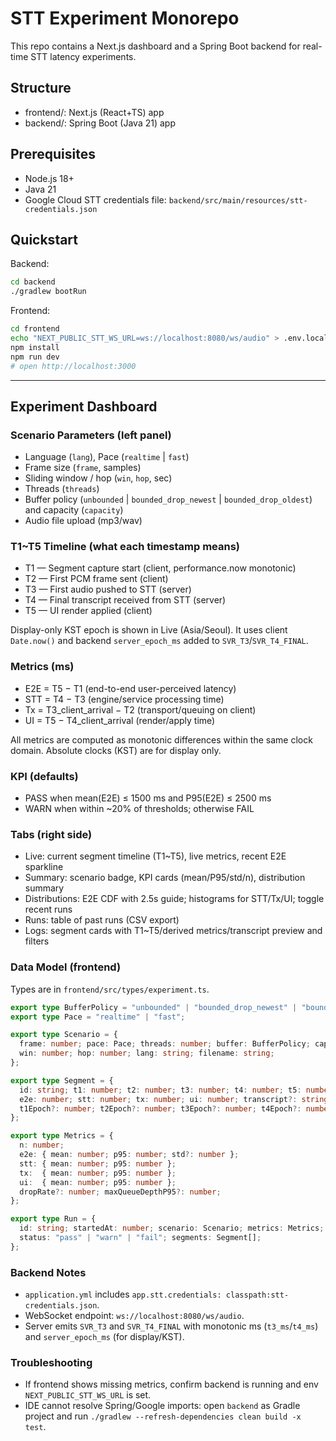 # STT Experiment Monorepo

This repo contains a Next.js dashboard and a Spring Boot backend for real-time STT latency experiments.

## Structure
- frontend/: Next.js (React+TS) app
- backend/: Spring Boot (Java 21) app

## Prerequisites
- Node.js 18+
- Java 21
- Google Cloud STT credentials file: `backend/src/main/resources/stt-credentials.json`

## Quickstart

Backend:
```bash
cd backend
./gradlew bootRun
```

Frontend:
```bash
cd frontend
echo "NEXT_PUBLIC_STT_WS_URL=ws://localhost:8080/ws/audio" > .env.local
npm install
npm run dev
# open http://localhost:3000
```

---

## Experiment Dashboard

### Scenario Parameters (left panel)
- Language (`lang`), Pace (`realtime` | `fast`)
- Frame size (`frame`, samples)
- Sliding window / hop (`win`, `hop`, sec)
- Threads (`threads`)
- Buffer policy (`unbounded` | `bounded_drop_newest` | `bounded_drop_oldest`) and capacity (`capacity`)
- Audio file upload (mp3/wav)

### T1~T5 Timeline (what each timestamp means)
- T1 — Segment capture start (client, performance.now monotonic)
- T2 — First PCM frame sent (client)
- T3 — First audio pushed to STT (server)
- T4 — Final transcript received from STT (server)
- T5 — UI render applied (client)

Display-only KST epoch is shown in Live (Asia/Seoul). It uses client `Date.now()` and backend `server_epoch_ms` added to `SVR_T3`/`SVR_T4_FINAL`.

### Metrics (ms)
- E2E = T5 − T1  (end-to-end user-perceived latency)
- STT = T4 − T3  (engine/service processing time)
- Tx = T3_client_arrival − T2  (transport/queuing on client)
- UI = T5 − T4_client_arrival  (render/apply time)

All metrics are computed as monotonic differences within the same clock domain. Absolute clocks (KST) are for display only.

### KPI (defaults)
- PASS when mean(E2E) ≤ 1500 ms and P95(E2E) ≤ 2500 ms
- WARN when within ~20% of thresholds; otherwise FAIL

### Tabs (right side)
- Live: current segment timeline (T1~T5), live metrics, recent E2E sparkline
- Summary: scenario badge, KPI cards (mean/P95/std/n), distribution summary
- Distributions: E2E CDF with 2.5s guide; histograms for STT/Tx/UI; toggle recent runs
- Runs: table of past runs (CSV export)
- Logs: segment cards with T1~T5/derived metrics/transcript preview and filters

### Data Model (frontend)
Types are in `frontend/src/types/experiment.ts`.

```ts
export type BufferPolicy = "unbounded" | "bounded_drop_newest" | "bounded_drop_oldest";
export type Pace = "realtime" | "fast";

export type Scenario = {
  frame: number; pace: Pace; threads: number; buffer: BufferPolicy; capacity: number;
  win: number; hop: number; lang: string; filename: string;
};

export type Segment = {
  id: string; t1: number; t2: number; t3: number; t4: number; t5: number;
  e2e: number; stt: number; tx: number; ui: number; transcript?: string;
  t1Epoch?: number; t2Epoch?: number; t3Epoch?: number; t4Epoch?: number; t5Epoch?: number;
};

export type Metrics = {
  n: number;
  e2e: { mean: number; p95: number; std?: number };
  stt: { mean: number; p95: number };
  tx:  { mean: number; p95: number };
  ui:  { mean: number; p95: number };
  dropRate?: number; maxQueueDepthP95?: number;
};

export type Run = {
  id: string; startedAt: number; scenario: Scenario; metrics: Metrics;
  status: "pass" | "warn" | "fail"; segments: Segment[];
};
```

### Backend Notes
- `application.yml` includes `app.stt.credentials: classpath:stt-credentials.json`.
- WebSocket endpoint: `ws://localhost:8080/ws/audio`.
- Server emits `SVR_T3` and `SVR_T4_FINAL` with monotonic ms (`t3_ms`/`t4_ms`) and `server_epoch_ms` (for display/KST).

### Troubleshooting
- If frontend shows missing metrics, confirm backend is running and env `NEXT_PUBLIC_STT_WS_URL` is set.
- IDE cannot resolve Spring/Google imports: open `backend` as Gradle project and run `./gradlew --refresh-dependencies clean build -x test`.
